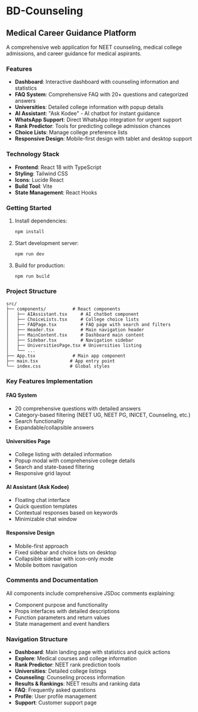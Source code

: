 # BD-Counseling

## Medical Career Guidance Platform

A comprehensive web application for NEET counseling, medical college admissions, and career guidance for medical aspirants.

### Features

- **Dashboard**: Interactive dashboard with counseling information and statistics
- **FAQ System**: Comprehensive FAQ with 20+ questions and categorized answers
- **Universities**: Detailed college information with popup details
- **AI Assistant**: "Ask Kodee" - AI chatbot for instant guidance
- **WhatsApp Support**: Direct WhatsApp integration for urgent support
- **Rank Predictor**: Tools for predicting college admission chances
- **Choice Lists**: Manage college preference lists
- **Responsive Design**: Mobile-first design with tablet and desktop support

### Technology Stack

- **Frontend**: React 18 with TypeScript
- **Styling**: Tailwind CSS
- **Icons**: Lucide React
- **Build Tool**: Vite
- **State Management**: React Hooks

### Getting Started

1. Install dependencies:
   ```bash
   npm install
   ```

2. Start development server:
   ```bash
   npm run dev
   ```

3. Build for production:
   ```bash
   npm run build
   ```

### Project Structure

```
src/
├── components/          # React components
│   ├── AIAssistant.tsx     # AI chatbot component
│   ├── ChoiceLists.tsx     # College choice lists
│   ├── FAQPage.tsx         # FAQ page with search and filters
│   ├── Header.tsx          # Main navigation header
│   ├── MainContent.tsx     # Dashboard main content
│   ├── Sidebar.tsx         # Navigation sidebar
│   ├── UniversitiesPage.tsx # Universities listing
│   └── ...
├── App.tsx              # Main app component
├── main.tsx            # App entry point
└── index.css           # Global styles
```

### Key Features Implementation

#### FAQ System
- 20 comprehensive questions with detailed answers
- Category-based filtering (NEET UG, NEET PG, INICET, Counseling, etc.)
- Search functionality
- Expandable/collapsible answers

#### Universities Page
- College listing with detailed information
- Popup modal with comprehensive college details
- Search and state-based filtering
- Responsive grid layout

#### AI Assistant (Ask Kodee)
- Floating chat interface
- Quick question templates
- Contextual responses based on keywords
- Minimizable chat window

#### Responsive Design
- Mobile-first approach
- Fixed sidebar and choice lists on desktop
- Collapsible sidebar with icon-only mode
- Mobile bottom navigation

### Comments and Documentation

All components include comprehensive JSDoc comments explaining:
- Component purpose and functionality
- Props interfaces with detailed descriptions
- Function parameters and return values
- State management and event handlers

### Navigation Structure

- **Dashboard**: Main landing page with statistics and quick actions
- **Explore**: Medical courses and college information
- **Rank Predictor**: NEET rank prediction tools
- **Universities**: Detailed college listings
- **Counseling**: Counseling process information
- **Results & Rankings**: NEET results and ranking data
- **FAQ**: Frequently asked questions
- **Profile**: User profile management
- **Support**: Customer support page
